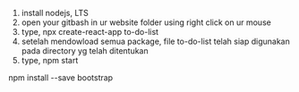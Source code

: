 <!-- installing reactjs -->
1. install nodejs, LTS
2. open your gitbash in ur website folder using right click on ur mouse
3. type, npx create-react-app to-do-list
4. setelah mendowload semua package, file to-do-list telah siap digunakan pada directory yg telah ditentukan
5. type, npm start



npm install --save bootstrap